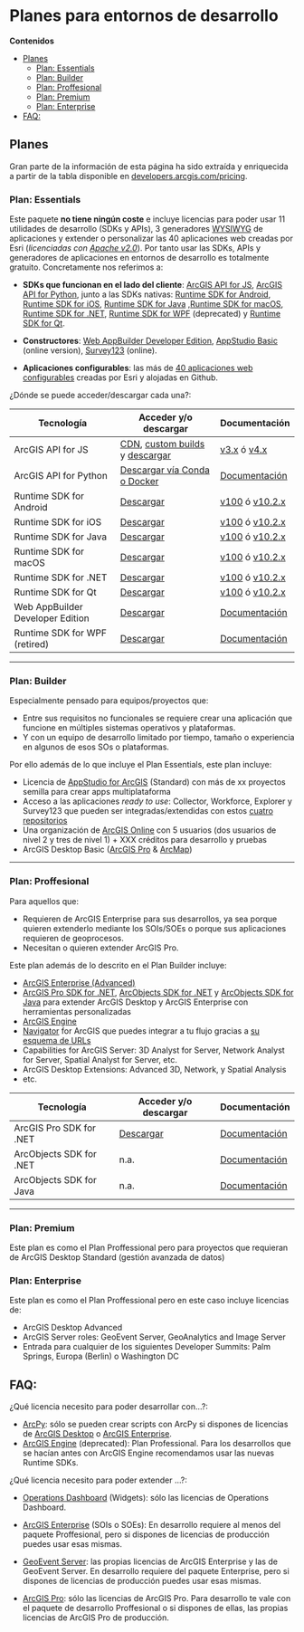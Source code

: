 # Planes para entornos de desarrollo

<!-- START doctoc generated TOC please keep comment here to allow auto update -->
<!-- DON'T EDIT THIS SECTION, INSTEAD RE-RUN doctoc TO UPDATE -->
**Contenidos**

- [Planes](#planes)
  - [Plan: Essentials](#plan-essentials)
  - [Plan: Builder](#plan-builder)
  - [Plan: Proffesional](#plan-proffesional)
  - [Plan: Premium](#plan-premium)
  - [Plan: Enterprise](#plan-enterprise)
- [FAQ:](#faq)

<!-- END doctoc generated TOC please keep comment here to allow auto update -->

## Planes

Gran parte de la información de esta página ha sido extraída y enriquecida a partir de la tabla disponible en [developers.arcgis.com/pricing](https://developers.arcgis.com/pricing/).

### Plan: Essentials
Este paquete **no tiene ningún coste** e incluye licencias para poder usar 11 utilidades de desarrollo (SDKs y APIs),  3 generadores [WYSIWYG](https://en.wikipedia.org/wiki/WYSIWYG) de aplicaciones y extender o personalizar las 40 aplicaciones web creadas por Esri (*licenciadas con [Apache v2.0](https://github.com/Esri/Viewer/blob/master/license.txt)*). Por tanto usar las SDKs, APIs y generadores de aplicaciones en entornos de desarrollo es totalmente gratuito. Concretamente nos referimos a:

* **SDKs que funcionan en el lado del cliente**: [ArcGIS API for JS](https://developers.arcgis.com/javascript/), [ArcGIS API for Python](https://developers.arcgis.com/python), junto a las SDKs nativas: [Runtime SDK for Android](https://developers.arcgis.com/android/), [Runtime SDK for iOS](https://developers.arcgis.com/ios/), [Runtime SDK for Java](https://developers.arcgis.com/java/) ,[Runtime SDK for macOS](https://developers.arcgis.com/macos/), [Runtime SDK for .NET](https://developers.arcgis.com/net/), [Runtime SDK for WPF](http://resources.arcgis.com/en/help/runtime-wpf/concepts/index.html#/Welcome_to_the_help_for_developing_Operations_Dashboard_for_ArcGIS_add_ins/0170000000np000000/) (deprecated) y [Runtime SDK for Qt](https://developers.arcgis.com/qt/).

* **Constructores**: [Web AppBuilder Developer Edition](https://developers.arcgis.com/web-appbuilder/), [AppStudio Basic](http://appstudio.arcgis.com/) (online version), [Survey123](http://survey123.arcgis.com/) (online).

* **Aplicaciones configurables**: las más de [40 aplicaciones web configurables](https://esri-es.github.io/awesome-arcgis/arcgis/products/configurable-apps/) creadas por Esri y alojadas en Github.

¿Dónde se puede acceder/descargar cada una?:

|Tecnología|Acceder y/o descargar|Documentación|
|---|---|---|
|ArcGIS API for JS|[CDN](https://developers.arcgis.com/javascript/latest/guide/get-api/#cdn), [custom builds](https://github.com/Esri/jsapi-resources/tree/master/4.x/bower) y [descargar](https://developers.arcgis.com/downloads/)|[v3.x](https://developers.arcgis.com/javascript/3/) ó [v4.x](https://developers.arcgis.com/javascript/)|
|ArcGIS API for Python|[Descargar vía Conda o Docker](https://developers.arcgis.com/python/guide/install-and-set-up/)|[Documentación](https://developers.arcgis.com/python/)|
|Runtime SDK for Android|[Descargar](https://developers.arcgis.com/downloads/)|[v100](https://developers.arcgis.com/android/) ó [v10.2.x](https://developers.arcgis.com/android/10-2/)|
|Runtime SDK for iOS|[Descargar](https://developers.arcgis.com/downloads/)|[v100](https://developers.arcgis.com/ios/) ó [v10.2.x](https://developers.arcgis.com/ios/10-2/)|
|Runtime SDK for Java|[Descargar](https://developers.arcgis.com/downloads/)|[v100](https://developers.arcgis.com/java/) ó [v10.2.x](https://developers.arcgis.com/java/10-2/)|
|Runtime SDK for macOS|[Descargar](https://developers.arcgis.com/downloads/)|[v100](https://developers.arcgis.com/macos/) ó [v10.2.x](https://developers.arcgis.com/macos/10-2/)|
|Runtime SDK for .NET|[Descargar](https://developers.arcgis.com/downloads/)|[v100](https://developers.arcgis.com/net/) ó [v10.2.x](https://developers.arcgis.com/net/10-2/)|
|Runtime SDK for Qt|[Descargar](https://developers.arcgis.com/downloads/)|[v100](https://developers.arcgis.com/qt/) ó [v10.2.x](https://developers.arcgis.com/qt/10-2/)|
|Web AppBuilder Developer Edition|[Descargar](https://developers.arcgis.com/downloads/)|[Documentación](https://esri-es.github.io/awesome-arcgis/arcgis/products/web-appbuilder/developer-edition/)|
|Runtime SDK for WPF (retired)|[Descargar](https://developers.arcgis.com/downloads/)|[Documentación](http://resources.arcgis.com/en/help/runtime-wpf/concepts/index.html#/Welcome_to_the_help_for_developing_Operations_Dashboard_for_ArcGIS_add_ins/0170000000np000000/)|

---

### Plan: Builder

Especialmente pensado para equipos/proyectos que:
* Entre sus requisitos no funcionales se requiere crear una aplicación que funcione en múltiples sistemas operativos y plataformas.
* Y con un equipo de desarrollo limitado por tiempo, tamaño o experiencia en algunos de esos SOs o plataformas.

Por ello además de lo que incluye el Plan Essentials, este plan incluye:

* Licencia de [AppStudio for ArcGIS](https://esri-es.github.io/awesome-arcgis/arcgis/products/appstudio/) (Standard) con más de xx proyectos semilla para crear apps multiplataforma
* Acceso a las aplicaciones *ready to use*: Collector, Workforce, Explorer y Survey123 que pueden ser integradas/extendidas con estos [cuatro repositorios](https://github.com/Esri?utf8=%E2%9C%93&q=collector%20OR%20explorer-integration%20OR%20workforce&type=&language=)
* Una organización de [ArcGIS Online](https://esri-es.github.io/awesome-arcgis/arcgis/products/arcgis-online/) con 5 usuarios (dos usuarios de nivel 2 y tres de nivel 1) + XXX créditos para desarrollo y pruebas
* ArcGIS Desktop Basic ([ArcGIS Pro](https://esri-es.github.io/awesome-arcgis/arcgis/products/arcgis-desktop/arcgis-pro/) & [ArcMap](https://esri-es.github.io/awesome-arcgis/arcgis/products/arcgis-desktop/arcmap-arccatalog/))

---

### Plan: Proffesional

Para aquellos que:
* Requieren de ArcGIS Enterprise para sus desarrollos, ya sea porque quieren extenderlo mediante los SOIs/SOEs o porque sus aplicaciones requieren de geoprocesos.
* Necesitan o quieren extender ArcGIS Pro.

Este plan además de lo descrito en el Plan Builder incluye:
* [ArcGIS Enterprise (Advanced)](https://esri-es.github.io/awesome-arcgis/arcgis/products/arcgis-enterprise/)
* [ArcGIS Pro SDK for .NET](https://pro.arcgis.com/en/pro-app/sdk/), [ArcObjects SDK for .NET](http://desktop.arcgis.com/en/arcobjects/latest/net/webframe.htm#f7237f0b-128f-4d39-b2a5-9904818c5e0d.htm) y [ArcObjects SDK for Java](http://desktop.arcgis.com/en/arcobjects/latest/java/#80146cac-6b50-4c82-a9f5-7a5be3406c5b.htm) para extender ArcGIS Desktop y ArcGIS Enterprise con herramientas personalizadas
* [ArcGIS Engine](http://www.esri.com/software/arcgis/arcgisengine)
* [Navigator](http://www.esri.com/products/navigator) for ArcGIS que puedes integrar a tu flujo gracias a [su esquema de URLs](https://github.com/Esri/navigator-integration)
* Capabilities for ArcGIS Server: 3D Analyst for Server, Network Analyst for Server, Spatial Analyst for Server, etc.
* ArcGIS Desktop Extensions: Advanced 3D, Network, y Spatial Analysis
* etc.

|Tecnología|Acceder y/o descargar|Documentación|
|---|---|---|
|ArcGIS Pro SDK for .NET|[Descargar](https://github.com/Esri/arcgis-pro-sdk#installing-arcgis-pro-sdk-for-net)|[Documentación](https://esri-es.github.io/awesome-arcgis/arcgis/products/arcgis-desktop/arcgis-pro/)|
|ArcObjects SDK for .NET|n.a.|[Documentación](http://desktop.arcgis.com/en/arcobjects/latest/net/webframe.htm#f7237f0b-128f-4d39-b2a5-9904818c5e0d.htm)|
|ArcObjects SDK for Java|n.a.|[Documentación](http://desktop.arcgis.com/en/arcobjects/latest/java/#80146cac-6b50-4c82-a9f5-7a5be3406c5b.htm)|

---

### Plan: Premium

Este plan es como el Plan Proffessional pero para proyectos que requieran de ArcGIS Desktop Standard (gestión avanzada de datos)

### Plan: Enterprise
Este plan es como el Plan Proffessional pero en este caso incluye licencias de:
* ArcGIS Desktop Advanced 
* ArcGIS Server roles: GeoEvent Server, GeoAnalytics and Image Server
* Entrada para cualquier de los siguientes Developer Summits: Palm Springs, Europa (Berlin) o Washington DC

## FAQ:
¿Qué licencia necesito para poder desarrollar con...?:
* [ArcPy](http://desktop.arcgis.com/en/arcmap/latest/analyze/arcpy/what-is-arcpy-.htm): sólo se pueden crear scripts con ArcPy si dispones de licencias de [ArcGIS Desktop](https://esri-es.github.io/awesome-arcgis/arcgis/products/arcgis-desktop/) o [ArcGIS Enterprise](https://esri-es.github.io/awesome-arcgis/arcgis/products/arcgis-enterprise/).
* [ArcGIS Engine](http://www.esri.com/software/arcgis/arcgisengine) (deprecated): Plan Professional. Para los desarrollos que se hacían antes con ArcGIS Engine recomendamos usar las nuevas Runtime SDKs.

¿Qué licencia necesito para poder extender ...?:
* [Operations Dashboard](http://doc.arcgis.com/en/operations-dashboard/windows-desktop/author/custom-addins.htm) (Widgets): sólo las licencias de Operations Dashboard.

* [ArcGIS Enterprise](http://doc.arcgis.com/en/operations-dashboard/windows-desktop/author/custom-addins.htm) (SOIs o SOEs): En desarrollo requiere al menos del paquete Proffesional, pero si dispones de licencias de producción puedes usar esas mismas.

* [GeoEvent Server](http://server.arcgis.com/en/geoevent/latest/administer/extending-geoevent-server.htm): las propias licencias de ArcGIS Enterprise y las de GeoEvent Server. En desarrollo requiere del paquete Enterprise, pero si dispones de licencias de producción puedes usar esas mismas.

* [ArcGIS Pro](https://pro.arcgis.com/en/pro-app/sdk/): sólo las licencias de ArcGIS Pro. Para desarrollo te vale con el paquete de desarrollo Proffesional o si dispones de ellas, las propias licencias de ArcGIS Pro de producción.
